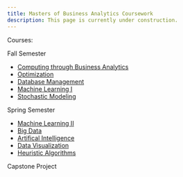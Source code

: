 ```yaml
---
title: Masters of Business Analytics Coursework
description: This page is currently under construction.
---
```


Courses:

Fall Semester

- [Computing through Business Analytics](/docs/CTBA.md)
- [Optimization](/docs/opt.md)
- [Database Management](/docs/dbm.md)
- [Machine Learning I](/docs/ml1.md)
- [Stochastic Modeling](/docs/sto.md)

Spring Semester
- [Machine Learning II](/docs/ml2.md)
- [Big Data](/docs/bd.md)
- [Artifical Intelligence](/docs/ai.md)
- [Data Visualization](/docs/dv.md)
- [Heuristic Algorithms](/docs/ha.md)

Capstone Project
